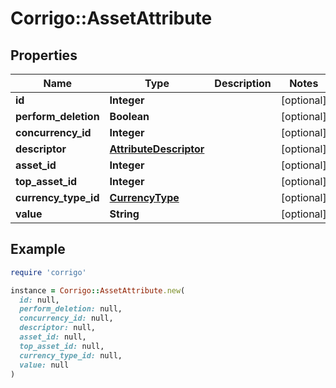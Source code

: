 # Corrigo::AssetAttribute

## Properties

| Name | Type | Description | Notes |
| ---- | ---- | ----------- | ----- |
| **id** | **Integer** |  | [optional] |
| **perform_deletion** | **Boolean** |  | [optional] |
| **concurrency_id** | **Integer** |  | [optional] |
| **descriptor** | [**AttributeDescriptor**](AttributeDescriptor.md) |  | [optional] |
| **asset_id** | **Integer** |  | [optional] |
| **top_asset_id** | **Integer** |  | [optional] |
| **currency_type_id** | [**CurrencyType**](CurrencyType.md) |  | [optional] |
| **value** | **String** |  | [optional] |

## Example

```ruby
require 'corrigo'

instance = Corrigo::AssetAttribute.new(
  id: null,
  perform_deletion: null,
  concurrency_id: null,
  descriptor: null,
  asset_id: null,
  top_asset_id: null,
  currency_type_id: null,
  value: null
)
```

